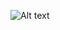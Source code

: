 
![Alt text](https://imgs.search.brave.com/usj27HE0VQR0-WeCdOT5-ZYxQXKQbiN6lFwg-FvMap4/rs:fit:860:0:0:0/g:ce/aHR0cHM6Ly9ibG9n/LmNvZGVpdGJyby5j/b20vd3AtY29udGVu/dC91cGxvYWRzLzIw/MjUvMDgvZ2l0LWFk/ZC1tZW1lLndlYnA)
